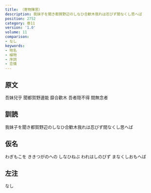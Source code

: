 ```yaml
---
title: （寄物陳思）
description: 我妹子を聞き都賀野辺のしなひ合歓木我れは忍びず間なくし思へば
position: 2752
category: 巻11
version: '1.0'
volume: 11
comparison:
- なし
keywords:
- 地名
- 植物
- 序詞
- 恋情
---
```


## 原文

吾妹兒乎 聞都賀野邊能 靡合歡木 吾者隠不得 間無念者

## 訓読

我妹子を聞き都賀野辺のしなひ合歓木我れは忍びず間なくし思へば

## 仮名

わぎもこを ききつがのへの しなひねぶ われはしのびず まなくしおもへば

## 左注

なし
